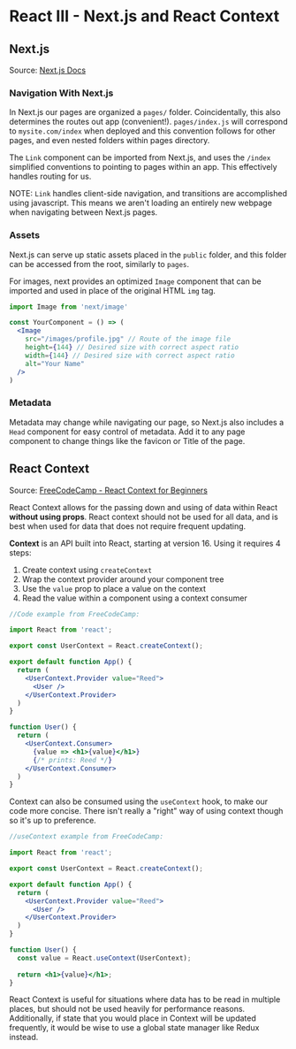 # React III - Next.js and React Context

## Next.js

Source: [Next.js Docs](https://nextjs.org/learn/basics/navigate-between-pages)

### Navigation With Next.js

In Next.js our pages are organized a `pages/` folder. Coincidentally, this also determines the routes out app (convenient!). `pages/index.js` will correspond to `mysite.com/index` when deployed and this convention follows for other pages, and even nested folders within pages directory.

The `Link` component can be imported from Next.js, and uses the `/index` simplified conventions to pointing to pages within an app. This effectively handles routing for us.

NOTE: `Link` handles client-side navigation, and transitions are accomplished using javascript. This means we aren't loading an entirely new webpage when navigating between Next.js pages.

### Assets

Next.js can serve up static assets placed in the `public` folder, and this folder can be accessed from the root, similarly to `pages`.

For images, next provides an optimized `Image` component that can be imported and used in place of the original HTML `img` tag.

```jsx
import Image from 'next/image'

const YourComponent = () => (
  <Image
    src="/images/profile.jpg" // Route of the image file
    height={144} // Desired size with correct aspect ratio
    width={144} // Desired size with correct aspect ratio
    alt="Your Name"
  />
)
```

### Metadata

Metadata may change while navigating our page, so Next.js also includes a `Head` component for easy control of metadata. Add it to any page component to change things like the favicon or Title of the page.

## React Context

Source: [FreeCodeCamp - React Context for Beginners](https://www.freecodecamp.org/news/react-context-for-beginners/)

React Context allows for the passing down and using of data within React **without using props**. React context should not be used for all data, and is best when used for data that does not require frequent updating.

**Context** is an API built into React, starting at version 16. Using it requires 4 steps:

1. Create context using `createContext`
2. Wrap the context provider around your component tree
3. Use the `value` prop to place a value on the context
4. Read the value within a component using a context consumer

```jsx
//Code example from FreeCodeCamp:

import React from 'react';

export const UserContext = React.createContext();

export default function App() {
  return (
    <UserContext.Provider value="Reed">
      <User />
    </UserContext.Provider>
  )
}

function User() {
  return (
    <UserContext.Consumer>
      {value => <h1>{value}</h1>} 
      {/* prints: Reed */}
    </UserContext.Consumer>
  )
}
```

Context can also be consumed using the `useContext` hook, to make our code more concise. There isn't really a "right" way of using context though so it's up to preference.

```jsx
//useContext example from FreeCodeCamp:

import React from 'react';

export const UserContext = React.createContext();

export default function App() {
  return (
    <UserContext.Provider value="Reed">
      <User />
    </UserContext.Provider>
  )
}

function User() {
  const value = React.useContext(UserContext);  
    
  return <h1>{value}</h1>;
}
```

React Context is useful for situations where data has to be read in multiple places, but should not be used heavily for performance reasons. Additionally, if state that you would place in Context will be updated frequently, it would be wise to use a global state manager like Redux instead.
